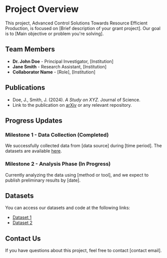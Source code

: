 # Project Overview

This project, Advanced Control Solutions Towards Resource Efficient Production, is focused on [Brief description of your grant project]. Our goal is to [Main objective or problem you're solving].

## Team Members

- **Dr. John Doe** - Principal Investigator, [Institution]
- **Jane Smith** - Research Assistant, [Institution]
- **Collaborator Name** - [Role], [Institution]

## Publications

- Doe, J., Smith, J. (2024). _A Study on XYZ_. Journal of Science.
- Link to the publication on [arXiv](https://arxiv.org) or any relevant repository.

## Progress Updates

### Milestone 1 - Data Collection (Completed)

We successfully collected data from [data source] during [time period]. The datasets are available [here](link-to-dataset).

### Milestone 2 - Analysis Phase (In Progress)

Currently analyzing the data using [method or tool], and we expect to publish preliminary results by [date].

## Datasets

You can access our datasets and code at the following links:
- [Dataset 1](https://example.com/dataset1)
- [Dataset 2](https://example.com/dataset2)

## Contact Us

If you have questions about this project, feel free to contact [contact email].
